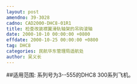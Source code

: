 ```yaml
---
layout: post
amendno: 39-3028
cadno: CAD2000-DHC8-01R1
title: 检查改装襟翼滑轨轴架的吊钩滚轴
date: 2000-10-10 00:00:00 +0800
effdate: 2000-10-25 00:00:00 +0800
tag: DHC8
categories: 民航华东管理局适航处
author: 吴义长
---
```


##适用范围:
系列号为3--555的DHC8 300系列飞机。

